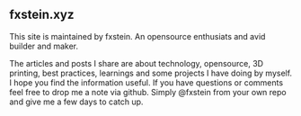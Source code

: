 ## fxstein.xyz

This site is maintained by fxstein. An opensource enthusiats and avid builder and maker.

The articles and posts I share are about technology, opensource, 3D printing, best practices, learnings and some projects I have doing by myself.
I hope you find the information useful. If you have questions or comments feel free to drop me a note via github. Simply @fxstein from your own repo and give me a few days to catch up.
